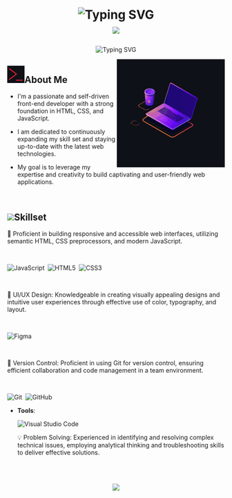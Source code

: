 <h1 align="center">
  
<img src="https://readme-typing-svg.demolab.com?font=Sigmar&size=35&duration=2000&pause=800&color=FCFCFC&center=true&vCenter=true&repeat=false&width=435&lines=Hey%2C+I'm+John+" alt="Typing SVG"/>
<br> 
<img src="https://media.giphy.com/media/hvRJCLFzcasrR4ia7z/giphy.gif" width="35">
  
</h1>

<p align="center">
  <img src="https://readme-typing-svg.demolab.com?font=Sigmar&size=25&duration=3000&pause=1500&color=3DA9FC&center=true&vCenter=true&width=435&lines=Front-end+Developer;UI%2FUX+Designer;Self-directed+Learner;Always+Learning" alt="Typing SVG" align="center"/>
</p> 

<picture><img src = "mdAssets/laptop.gif" width = 250px height="250px" align="right"></picture>

<h2><img src="mdAssets/typing.gif" width="40px" height="40px">About Me</h2>

- I'm a passionate and self-driven front-end developer with a strong foundation in HTML, CSS, and JavaScript. 

- I am dedicated to continuously expanding my skill set and staying up-to-date with the latest web technologies. 

- My goal is to leverage my expertise and creativity to build captivating and user-friendly web applications.

<br>

<h2><img src="https://media2.giphy.com/media/QssGEmpkyEOhBCb7e1/giphy.gif?cid=ecf05e47a0n3gi1bfqntqmob8g9aid1oyj2wr3ds3mg700bl&rid=giphy.gif" width ="35">Skillset</h2>


   🚀 Proficient in building responsive and accessible web interfaces, utilizing semantic HTML, CSS preprocessors, and modern JavaScript.
   
   <br>

   ![JavaScript](https://img.shields.io/badge/JavaScript%20-%23F7DF1E.svg?style=for-the-badge&logo=javascript&logoColor=black)&nbsp;
   ![HTML5](https://img.shields.io/badge/HTML5%20-%23E34F26.svg?style=for-the-badge&logo=html5&logoColor=white)&nbsp;
   ![CSS3](https://img.shields.io/badge/CSS%20-%231572B6.svg?style=for-the-badge&logo=css3&logoColor=white)&nbsp;
   
   <br>
   
  🎨 UI/UX Design: Knowledgeable in creating visually appealing designs and intuitive user experiences through effective use of color, typography, and layout.
  
  <br>
  
  ![Figma](https://img.shields.io/badge/Figma-F24E1E?style=for-the-badge&logo=figma&logoColor=white)&nbsp;
  
  <br>
  
  🔧 Version Control: Proficient in using Git for version control, ensuring efficient collaboration and code management in a team environment.
  
  <br>
   
   ![Git](https://img.shields.io/badge/git-%23F05033.svg?style=for-the-badge&logo=git&logoColor=white)&nbsp;
   ![GitHub](https://img.shields.io/badge/github-%23121011.svg?style=for-the-badge&logo=github&logoColor=white)&nbsp;
   

- **Tools**:

    ![Visual Studio Code](https://img.shields.io/badge/VS%20Code-0078d7.svg?style=for-the-badge&logo=visual-studio-code&logoColor=white)&nbsp;
    
  💡 Problem Solving: Experienced in identifying and resolving complex technical issues, employing analytical thinking and troubleshooting skills to deliver effective solutions.
    
    
</p>

<br>

<br>

<p align='center'> <img align="center" src="https://media.giphy.com/media/v1.Y2lkPTc5MGI3NjExODFmMzBjY2NhOWJkMzA3OTMwNTg3YjYyZmY5Mzk1YzY0MGVkM2JlNyZlcD12MV9pbnRlcm5hbF9naWZzX2dpZklkJmN0PWc/zOvBKUUEERdNm/giphy.gif">

